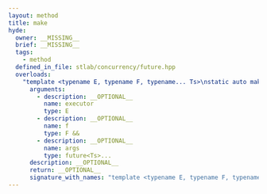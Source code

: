 ```yaml
---
layout: method
title: make
hyde:
  owner: __MISSING__
  brief: __MISSING__
  tags:
    - method
  defined_in_file: stlab/concurrency/future.hpp
  overloads:
    "template <typename E, typename F, typename... Ts>\nstatic auto make(E, F &&, future<Ts>...)":
      arguments:
        - description: __OPTIONAL__
          name: executor
          type: E
        - description: __OPTIONAL__
          name: f
          type: F &&
        - description: __OPTIONAL__
          name: args
          type: future<Ts>...
      description: __OPTIONAL__
      return: __OPTIONAL__
      signature_with_names: "template <typename E, typename F, typename... Ts>\nstatic auto make(E executor, F && f, future<Ts>... args)"
---
```

